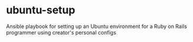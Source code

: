 # ubuntu-setup
Ansible playbook for setting up an Ubuntu environment for a Ruby on Rails programmer using creator's personal configs
